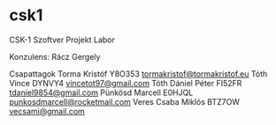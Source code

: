 # csk1
CSK-1 Szoftver Projekt Labor

Konzulens:
Rácz Gergely

Csapattagok
Torma Kristóf	Y8O353	tormakristof@tormakristof.eu
Tóth Vince	DYNVY4	vincetot97@gmail.com
Tóth Dániel Péter	FI52FR	tdaniel9854@gmail.com
Pünkösd Marcell	E0HJQL	punkosdmarcell@rocketmail.com
Veres Csaba Miklós	BTZ7OW	vecsami@gmail.com
